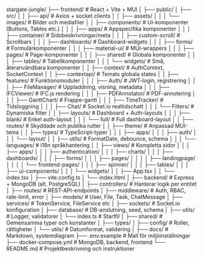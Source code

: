 stargate-jungle/
├── frontend/                  # React + Vite + MUI
│   ├── public/
│   ├── src/
│   │   ├── api/               # Axios + socket clients
│   │   ├── assets/
│   │   │   └── images/        # Bilder och mediafiler
│   │   ├── components/        # UI-komponenter (Buttons, Tables etc.)
│   │   │   ├── apps/          # Appspecifika komponenter
│   │   │   ├── container/     # Sidobeskrivningar/meta
│   │   │   ├── custom-scroll/ # Scrollbars
│   │   │   ├── dashboards/    # Dashboard-widgets
│   │   │   ├── forms/         # Formulärkomponenter
│   │   │   ├── material-ui/   # MUI-wrappers
│   │   │   ├── pages/         # Page-komponenter
│   │   │   ├── shared/        # Globala komponenter
│   │   │   ├── tables/        # Tabellkomponenter
│   │   │   └── widgets/       # Små, återanvändbara komponenter
│   │   ├── context/           # AuthContext, SocketContext
│   │   ├── contextapi/        # Temats globala states
│   │   ├── features/          # Funktionsmoduler
│   │   │   ├── Auth/          # JWT-login, registrering
│   │   │   ├── FileManager/   # Uppladdning, visning, metadata
│   │   │   ├── IFCViewer/     # IFC.js rendering
│   │   │   ├── PDFAnnotator/  # PDF-annotering
│   │   │   ├── GanttChart/    # Frappe-gantt
│   │   │   ├── TimeTracker/   # Tidsloggning
│   │   │   ├── Chat/          # Socket.io realtidschatt
│   │   │   └── Filters/       # Dynamiska filter
│   │   ├── layouts/           # Dashboard + Auth-layouts
│   │   │   ├── blank/         # Enkel auth-layout
│   │   │   └── full/          # Full dashboard-layout
│   │   ├── routes/            # Skyddade och publika rutter
│   │   ├── theme/             # Anpassad MUI-tema
│   │   ├── types/             # TypeScript-typer
│   │   │   ├── apps/
│   │   │   ├── auth/
│   │   │   └── layout/
│   │   ├── utils/             # FormatDate, debounce, schema
│   │   │   └── languages/     # i18n språkhantering
│   │   ├── views/             # Kompletta sidor
│   │   │   ├── apps/
│   │   │   ├── authentication/
│   │   │   ├── charts/
│   │   │   ├── dashboards/
│   │   │   ├── forms/
│   │   │   ├── pages/
│   │   │   │   ├── landingpage/
│   │   │   │   └── frontend-pages/
│   │   │   ├── spinner/
│   │   │   ├── tables/
│   │   │   ├── ui-components/
│   │   │   └── widgets/
│   │   ├── App.tsx
│   │   └── index.tsx
│   ├── vite.config.ts
│   └── index.html
│
├── backend/                   # Express + MongoDB (alt. PostgreSQL)
│   ├── controllers/           # Hanterar logik per entitet
│   ├── routes/                # REST-API-endpoints
│   ├── middleware/            # Auth, RBAC, rate-limit, error
│   ├── models/                # User, File, Task, ChatMessage
│   ├── services/              # TokenService, FileService etc
│   ├── sockets/               # Socket.io konfiguration
│   ├── database/              # DB-anslutning, seed, schema
│   ├── utils/                 # Logger, validatorer
│   └── index.ts               # Startfil
│
├── shared/                    # Gemensamma typer och konstanter
│   ├── types/
│   ├── config/                # Roller, rättigheter
│   └── utils/                 # Datumformat, validering
│
├── docs/                      # Markdown, systemdiagram
├── .env.example               # Mall för miljöinställningar
├── docker-compose.yml         # MongoDB, backend, frontend
└── README.md                  # Projektbeskrivning och instruktioner
